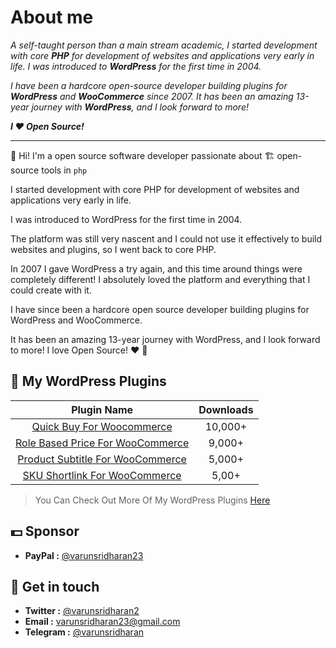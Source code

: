 # About me

_A self-taught person than a main stream academic, I started development with core **PHP** for development of websites and applications very early in life. I was introduced to **WordPress** for the first time in 2004._

_I have been a hardcore open-source developer building plugins for **WordPress** and **WooCommerce** since 2007. It has been an amazing 13-year journey with **WordPress**, and I look forward to more!_

___I ❤️ Open Source!___


---




👋 Hi! I'm a open source software developer passionate about 🏗️ open-source tools in `php`

I started development with core PHP for development of websites and applications very early in life. 

I was introduced to WordPress for the first time in 2004.

The platform was still very nascent and I could not use it effectively to build websites and plugins, so I went back to core PHP.

In 2007 I gave WordPress a try again, and this time around things were completely different! I absolutely loved the platform and everything that I could create with it.

I have since been a hardcore open source developer building plugins for WordPress and WooCommerce.

It has been an amazing 13-year journey with WordPress, and I look forward to more! I love Open Source! ❤️    🙂

## 🔌  My WordPress Plugins
| Plugin Name | Downloads |
| :---: | :---: |
| [Quick Buy For Woocommerce](https://go.svarun.dev/wp/plugins/wcqb/) | 10,000+ |
| [Role Based Price For WooCommerce](https://go.svarun.dev/wp/plugins/wcrbp/) | 9,000+ |
| [Product Subtitle For WooCommerce](https://go.svarun.dev/wp/plugins/psfwc/) | 5,000+ |
| [SKU Shortlink For WooCommerce](https://go.svarun.dev/wp/plugins/skusfwc/) | 5,00+ |

>   You Can Check Out More Of My WordPress Plugins [Here](https://go.svarun.dev//wordpress/)
  

## 💵  Sponsor 
- **PayPal :** [@varunsridharan23](https://go.svarun.dev/donate/paypal/)

##  💌 Get in touch
- **Twitter :** [@varunsridharan2](https://go.svarun.dev/sm/twitter/)
- **Email :** [varunsridharan23@gmail.com](https://go.svarun.dev/)
- **Telegram :** [@varunsridharan](https://go.svarun.dev/sm/telegram/)
